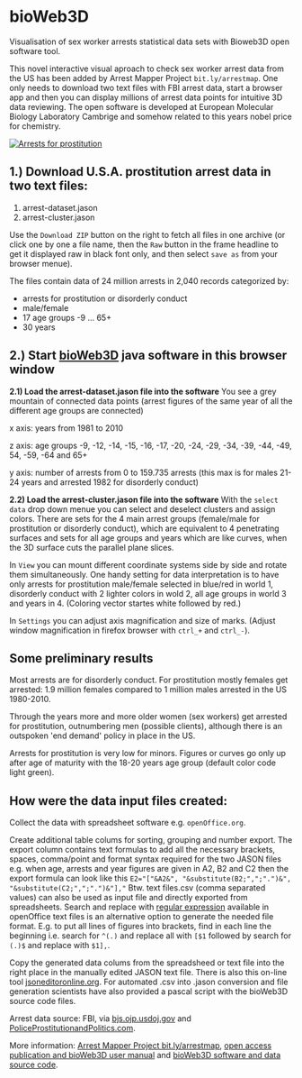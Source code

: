 bioWeb3D
========

Visualisation of sex worker arrests statistical data sets with Bioweb3D open software tool.

This novel interactive visual aproach to check sex worker arrest data from the US has been added by Arrest Mapper Project `bit.ly/arrestmap`. One only needs to download two text files with FBI arrest data, start a browser app and then you can display millions of arrest data points for intuitive 3D data reviewing. The open software is developed at European Molecular Biology Laboratory Cambrige and somehow related to this years nobel price for chemistry.



[![Arrests for prostitution](http://farm3.staticflickr.com/2879/10194975484_08b5e6b7e4_c.jpg "screen shot")](http://www.bit.ly/arrestmap)

## 1.) Download U.S.A. prostitution arrest data in two text files:
1. arrest-dataset.jason
2. arrest-cluster.jason

Use the `Download ZIP` button on the right to fetch all files in one archive (or click one by one a file name, then the `Raw` button in the frame headline to get it displayed raw in black font only, and then select `save as` from your browser menue). 

The files contain data of 24 million arrests in 2,040 records categorized by:
- arrests for prostitution or disorderly conduct
- male/female
- 17 age groups -9 ... 65+
- 30 years

## 2.) Start [bioWeb3D](http://www.ebi.ac.uk/~jbpettit/bioWeb3D/) java software in this browser window

**2.1) Load the arrest-dataset.jason file into the software** You see a grey mountain of connected data points (arrest figures of the same year of all the different age groups are connected)

x axis: years from 1981 to 2010

z axis: age groups -9, -12, -14, -15, -16, -17, -20, -24, -29, -34, -39, -44, -49, 54, -59, -64 and 65+

y axis: number of arrests from 0 to 159.735 arrests (this max is for males 21-24 years and arrested 1982 for disorderly conduct)

**2.2) Load the arrest-cluster.jason file into the software** With the `select data` drop down menue you can select and deselect clusters and assign colors. There are sets for the 4 main arrest groups (female/male for prostitution or disorderly conduct), which are equivalent to 4 penetrating surfaces and sets for all age groups and years which are like curves, when the 3D surface cuts the parallel plane slices. 

In `View` you can mount different coordinate systems side by side and rotate them simultaneously. One handy setting for data interpretation is to have only arrests for prostitution male/female selected in blue/red in world 1, disorderly conduct with 2 lighter colors in wold 2, all age groups in world 3 and years in 4. (Coloring vector startes white followed by red.) 

In `Settings` you can adjust axis magnification and size of marks. (Adjust window magnification in firefox browser with `ctrl_+` and `ctrl_-`).

## Some preliminary results

Most arrests are for disorderly conduct. For prostitution mostly females get arrested: 1.9 million females compared to 1 million males arrested in the US 1980-2010.

Through the years more and more older women (sex workers) get arrested for prostitution, outnumbering men (possible clients), although there is an outspoken 'end demand' policy in place in the US. 

Arrests for prostitution is very low for minors. Figures or curves go only up after age of maturity with the 18-20 years age group (default color code light green).

## How were the data input files created:

Collect the data with spreadsheet software e.g. `openOffice.org`.

Create additional table colums for sorting, grouping and number export. The export column contains text formulas to add all the necessary brackets, spaces, comma/point and format syntax required for the two JASON files e.g. when age, arrests and year figures are given in A2, B2 and C2 then the export formula can look like this `E2="["&A2&", "&substitute(B2;",";".")&", "&substitute(C2;",";".")&"],"`
Btw. text files.csv (comma separated values) can also be used as input file and directly exported from spreadsheets. Search and replace with [regular expression](http://wiki.openoffice.org/wiki/Documentation/How_Tos/Regular_Expressions_in_Writer) available in openOffice text files is an alternative option to generate the needed file format. E.g. to put all lines of figures into brackets, find in each line the beginning i.e. search for `^(.)` and replace all with `[$1` followed by search for `(.)$` and replace with `$1],`.

Copy the generated data colums from the spreadsheed or text file into the right place in the manually edited JASON text file. There is also this on-line tool [jsoneditoronline.org](http://www.jsoneditoronline.org). For automated .csv into .jason conversion and file generation scientists have also provided a pascal script with the bioWeb3D source code files.


Arrest data source: FBI, via [bjs.ojp.usdoj.gov](http://www.bjs.ojp.usdoj.gov/index.cfm?ty=datool&surl=/arrests/index.cfm) and [PoliceProstitutionandPolitics.com](http://www.PoliceProstitutionandPolitics.com).

More information: [Arrest Mapper Project bit.ly/arrestmap](http://www.bit.ly/arrestmap), [open access publication and bioWeb3D user manual](http://www.ncbi.nlm.nih.gov/pubmed/23758781) and [bioWeb3D software and data source code](https://github.com/jbogp/bioWeb3D).

